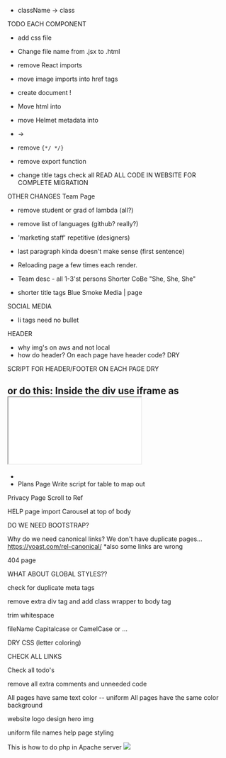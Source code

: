 - className -> class

TODO EACH COMPONENT

- add css file

- Change file name from .jsx to .html
- remove React imports
- move image imports into href tags
- create document <html> !
- Move html into <body>
- move Helmet metadata into <head>
- <Link> -> <a>
- remove `{*/ */}`
- remove export function

- change title tags
  check all <head>
  READ ALL CODE IN WEBSITE FOR COMPLETE MIGRATION

OTHER CHANGES
Team Page

- remove student or grad of lambda (all?)
- remove list of languages (github? really?)
- 'marketing staff' repetitive (designers)
- last paragraph kinda doesn't make sense (first sentence)

- Reloading page a few times each render.
- Team desc - all 1-3'st persons
  Shorter CoBe "She, She, She"

- shorter title tags
  Blue Smoke Media | page

SOCIAL MEDIA

- li tags need no bullet

HEADER

- why img's on aws and not local
- how do header? On each page have header code? DRY

SCRIPT FOR HEADER/FOOTER ON EACH PAGE DRY

<script src="//code.jquery.com/jquery-1.10.2.js"></script>
<script>  
$(function(){ 
  $("#header").load("header.html");  
  $("#footer").load("footer.html");  
}); 
</script>
</head> 
<body> 
<div id="header"></div> 
<!--Remaining section--> 
<div id="footer"></div>

## or do this: Inside the div use iframe as <iframe src="footer.html"></iframe>

-
- Plans Page
  Write script for table to map out

Privacy Page
Scroll to Ref

<!-- const scrollToRef = (ref) => window.scrollTo(0, ref.current.offsetTop);
  const ref1 = useRef(null); -->

HELP page
import Carousel at top of body

DO WE NEED BOOTSTRAP?

Why do we need canonical links? We don't have duplicate pages...
https://yoast.com/rel-canonical/
\*also some links are wrong

404 page

WHAT ABOUT GLOBAL STYLES??

check for duplicate meta tags

remove extra div tag and add class wrapper to body tag

trim whitespace

fileName Capitalcase or CamelCase or ...

DRY CSS (letter coloring)

CHECK ALL LINKS

Check all todo's

remove all extra comments and unneeded code

All pages have same text color -- uniform
All pages have the same color background

website logo design hero img

uniform file names
help page styling

This is how to do php in Apache server
![](../../../../Downloads/Screen%20Shot%202022-05-17%20at%209.14.13%20AM.png)
